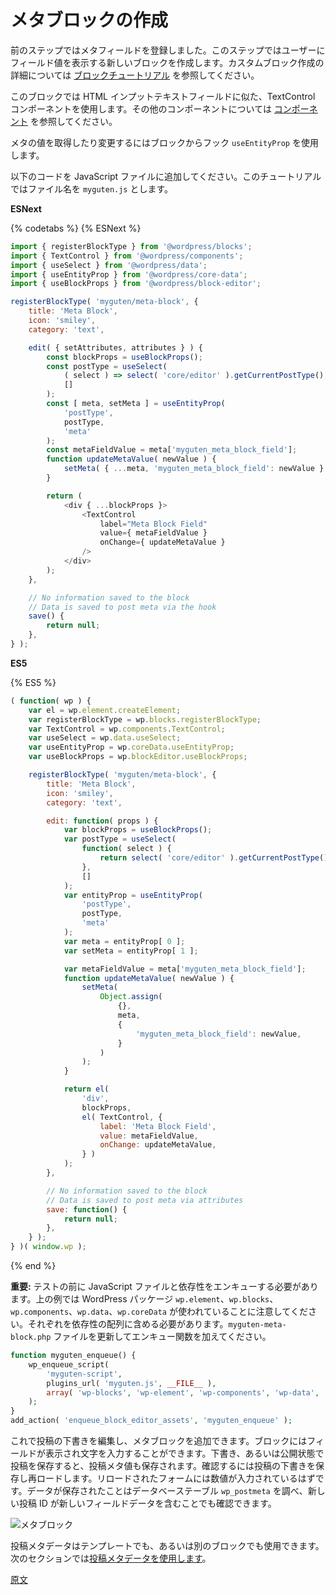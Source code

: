 <!-- 
# Create Meta Block
 -->
# メタブロックの作成

<!-- 
With the meta field registered in the previous step, next you will create a new block used to display the field value to the user. See the [Block Tutorial](/docs/how-to-guides/block-tutorial/README.md) for a deeper understanding of creating custom blocks.

For this block, you will use the TextControl component, which is similar to an HTML input text field. For additional components, check out the [Component Reference](/packages/components/README.md).
 -->
前のステップではメタフィールドを登録しました。このステップではユーザーにフィールド値を表示する新しいブロックを作成します。カスタムブロック作成の詳細については [ブロックチュートリアル](https://ja.wordpress.org/team/handbook/block-editor/tutorials/block-tutorial/) を参照してください。

このブロックでは HTML インプットテキストフィールドに似た、TextControl コンポーネントを使用します。その他のコンポーネントについては [コンポーネント](https://ja.wordpress.org/team/handbook/block-editor/components/) を参照してください。

<!-- 
The hook `useEntityProp` can be used by the blocks to get or change meta values.

Add this code to your JavaScript file (this tutorial will call the file `myguten.js`):
 -->
メタの値を取得したり変更するにはブロックからフック `useEntityProp` を使用します。

以下のコードを JavaScript ファイルに追加してください。このチュートリアルではファイル名を `myguten.js` とします。

 **ESNext**

{% codetabs %}
{% ESNext %}
```js
import { registerBlockType } from '@wordpress/blocks';
import { TextControl } from '@wordpress/components';
import { useSelect } from '@wordpress/data';
import { useEntityProp } from '@wordpress/core-data';
import { useBlockProps } from '@wordpress/block-editor';

registerBlockType( 'myguten/meta-block', {
	title: 'Meta Block',
	icon: 'smiley',
	category: 'text',

	edit( { setAttributes, attributes } ) {
		const blockProps = useBlockProps();
		const postType = useSelect(
			( select ) => select( 'core/editor' ).getCurrentPostType(),
			[]
		);
		const [ meta, setMeta ] = useEntityProp(
			'postType',
			postType,
			'meta'
		);
		const metaFieldValue = meta['myguten_meta_block_field'];
		function updateMetaValue( newValue ) {
			setMeta( { ...meta, 'myguten_meta_block_field': newValue } );
		}

		return (
			<div { ...blockProps }>
				<TextControl
					label="Meta Block Field"
					value={ metaFieldValue }
					onChange={ updateMetaValue }
				/>
			</div>
		);
	},

	// No information saved to the block
	// Data is saved to post meta via the hook
	save() {
		return null;
	},
} );
```

**ES5**

{% ES5 %}
```js
( function( wp ) {
	var el = wp.element.createElement;
	var registerBlockType = wp.blocks.registerBlockType;
	var TextControl = wp.components.TextControl;
	var useSelect = wp.data.useSelect;
	var useEntityProp = wp.coreData.useEntityProp;
	var useBlockProps = wp.blockEditor.useBlockProps;

	registerBlockType( 'myguten/meta-block', {
		title: 'Meta Block',
		icon: 'smiley',
		category: 'text',

		edit: function( props ) {
			var blockProps = useBlockProps();
			var postType = useSelect(
				function( select ) {
					return select( 'core/editor' ).getCurrentPostType();
				},
				[]
			);
			var entityProp = useEntityProp(
				'postType',
				postType,
				'meta'
			);
			var meta = entityProp[ 0 ];
			var setMeta = entityProp[ 1 ];

			var metaFieldValue = meta['myguten_meta_block_field'];
			function updateMetaValue( newValue ) {
				setMeta(
					Object.assign(
						{},
						meta,
						{
							'myguten_meta_block_field': newValue,
						}
					)
				);
			}

			return el(
				'div',
				blockProps,
				el( TextControl, {
					label: 'Meta Block Field',
					value: metaFieldValue,
					onChange: updateMetaValue,
				} )
			);
		},

		// No information saved to the block
		// Data is saved to post meta via attributes
		save: function() {
			return null;
		},
	} );
} )( window.wp );
```
{% end %}
<!-- 
**Important:** Before you test, you need to enqueue your JavaScript file and its dependencies. Note the WordPress packages used above are `wp.element`, `wp.blocks`, `wp.components`, `wp.data`, and `wp.coreData`. Each of these need to be included in the array of dependencies. Update the `myguten-meta-block.php` file adding the enqueue function:
 -->
**重要:** テストの前に JavaScript ファイルと依存性をエンキューする必要があります。上の例では WordPress パッケージ `wp.element`、`wp.blocks`、`wp.components`、`wp.data`、`wp.coreData` が使われていることに注意してください。それぞれを依存性の配列に含める必要があります。`myguten-meta-block.php` ファイルを更新してエンキュー関数を加えてください。

```php
function myguten_enqueue() {
	wp_enqueue_script(
		'myguten-script',
		plugins_url( 'myguten.js', __FILE__ ),
		array( 'wp-blocks', 'wp-element', 'wp-components', 'wp-data', 'wp-core-data', 'wp-block-editor' )
	);
}
add_action( 'enqueue_block_editor_assets', 'myguten_enqueue' );
```
<!-- 
You can now edit a draft post and add a Meta Block to the post. You will see your field that you can type a value in. When you save the post, either as a draft or published, the post meta value will be saved too. You can verify by saving and reloading your draft, the form will still be filled in on reload.

![Meta Block](https://raw.githubusercontent.com/WordPress/gutenberg/HEAD/docs/how-to-guides/metabox/meta-block.png)

You can now use the post meta data in a template, or another block. See next section for [using post meta data](/docs/how-to-guides/metabox/meta-block-4-use-data.md). You could also confirm the data is saved by checking the database table `wp_postmeta` and confirm the new post id contains the new field data.
 -->

これで投稿の下書きを編集し、メタブロックを追加できます。ブロックにはフィールドが表示され文字を入力することができます。下書き、あるいは公開状態で投稿を保存すると、投稿メタ値も保存されます。確認するには投稿の下書きを保存し再ロードします。リロードされたフォームには数値が入力されているはずです。データが保存されたことはデータベーステーブル `wp_postmeta` を調べ、新しい投稿 ID が新しいフィールドデータを含むことでも確認できます。

![メタブロック](https://raw.githubusercontent.com/WordPress/gutenberg/HEAD/docs/designers-developers/developers/tutorials/metabox/meta-block.png)

投稿メタデータはテンプレートでも、あるいは別のブロックでも使用できます。次のセクションでは[投稿メタデータを使用します](https://ja.wordpress.org/team/handbook/block-editor/tutorials/metabox/meta-block-4-use-data/)。

[原文](https://github.com/WordPress/gutenberg/blob/HEAD/docs/designers-developers/developers/tutorials/metabox/meta-block-3-add.md)

